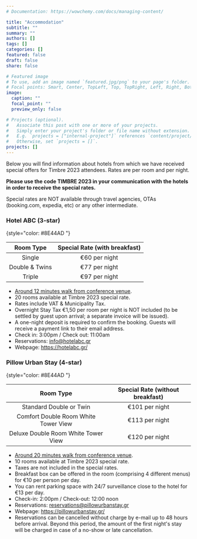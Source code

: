 ```yaml
---
# Documentation: https://wowchemy.com/docs/managing-content/

title: "Accommodation"
subtitle: ""
summary: ""
authors: []
tags: []
categories: []
featured: false
draft: false
share: false

# Featured image
# To use, add an image named `featured.jpg/png` to your page's folder.
# Focal points: Smart, Center, TopLeft, Top, TopRight, Left, Right, BottomLeft, Bottom, BottomRight.
image:
  caption: ""
  focal_point: ""
  preview_only: false

# Projects (optional).
#   Associate this post with one or more of your projects.
#   Simply enter your project's folder or file name without extension.
#   E.g. `projects = ["internal-project"]` references `content/project/deep-learning/index.md`.
#   Otherwise, set `projects = []`.
projects: []
---
```


Below you will find information about hotels from which we have received special offers for Timbre 2023 attendees. Rates are per room and per night. 

**Please use the code TIMBRE 2023 in your communication with the hotels in order to receive the special rates.**

Special rates are NOT available through travel agencies, OTAs (booking.com, expedia, etc) or any other intermediate. 

### Hotel ABC (3-star)
{style="color: #8E44AD "}

| **Room Type**  | **Special Rate (with breakfast)** |
| :------------: | :------------------------------------: |
|     Single     |             €60 per night              |
| Double & Twins |             €77 per night              |
|     Triple     |             €97 per night              |

- [Around 12 minutes walk from conference venue](https://www.google.com/maps/dir/ABC+Hotel,+%CE%91%CE%B3%CE%B3%CE%B5%CE%BB%CE%AC%CE%BA%CE%B7+41,+Thessaloniki+546+21/Teloglion+Fine+Arts+Foundation,+AUTH,+Agiou+Dimitriou,+Thessaloniki/@40.6310507,22.954506,17z/data=!3m1!4b1!4m13!4m12!1m5!1m1!1s0x14a83901d5371ddd:0xc04719fb21830340!2m2!1d22.9530991!2d40.6306573!1m5!1m1!1s0x14a838566b136251:0x119e410161ed0da2!2m2!1d22.9603867!2d40.6324001).
- 20 rooms available at Timbre 2023 special rate.
- Rates include VAT & Municipality Tax.
- Overnight Stay Tax €1,50 per room per night is NOT included (to be settled by guest upon arrival; a separate invoice will be issued).
- A one-night deposit is required to confirm the booking. Guests will receive a payment link to their email address.
- Check in: 3:00pm / Check out: 11:00am
- Reservations: info@hotelabc.gr
- Webpage: https://hotelabc.gr/



### Pillow Urban Stay (4-star)
{style="color: #8E44AD "}

|            **Room Type**             | **Special Rate (without breakfast)** |
| :----------------------------------: | :----------------------------------: |
|       Standard Double or Twin        |            €101 per night            |
| Comfort Double Room White Tower View |            €113 per night            |
| Deluxe Double Room White Tower View  |            €120 per night            |

- [Around 20 minutes walk from conference venue](https://www.google.com/maps/dir/Pillow+urban+stay,+%CE%A1%CF%89%CE%BC%CE%B1%CE%BD%CE%BF%CF%8D,+%CE%98%CE%B5%CF%83%CF%83%CE%B1%CE%BB%CE%BF%CE%BD%CE%AF%CE%BA%CE%B7/Teloglion+Fine+Arts+Foundation,+AUTH,+Agiou+Dimitriou,+Thessaloniki/@40.6322417,22.9546324,16.52z/data=!4m14!4m13!1m5!1m1!1s0x14a83903c06f4a69:0xf2e60833fa2fbecb!2m2!1d22.9492009!2d40.6277497!1m5!1m1!1s0x14a838566b136251:0x119e410161ed0da2!2m2!1d22.9603867!2d40.6324001!3e2). 
- 10 rooms available at Timbre 2023 special rate.
- Taxes are not included in the special rates.
- Breakfast box can be offered in the room (comprising 4 different menus) for €10 per person per day.
- You can rent parking space with 24/7 surveillance close to the hotel for €13 per day.
- Check-in: 2:00pm / Check-out: 12:00 noon
- Reservations: reservations@pillowurbanstay.gr
- Webpage: https://pillowurbanstay.gr/
- Reservations can be cancelled without charge by e-mail up to 48 hours before arrival. Beyond this period, the amount of the first night's stay will be charged in case of a no-show or late cancellation.
